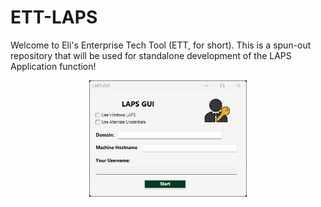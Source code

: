 # ETT-LAPS

Welcome to Eli's Enterprise Tech Tool (ETT, for short). This is a spun-out repository that will be used for standalone development of the LAPS Application function!

<p align="center">
  <img src="https://github.com/eliweitzman/EnterpriseTechTool/blob/main/ImageAssets/LAPSLightmodeSC.png" alt="A screenshot of a LAPS UI popout function to get LAPS passcodes." width=50% height=50%/>
</p>
